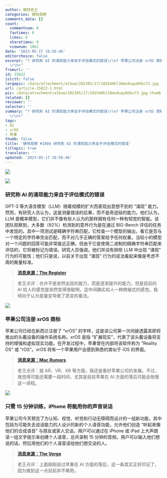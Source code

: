 ```yaml
---
author: 硬核老王
categories: 硬核观察
comments_data: []
count:
  commentnum: 0
  favtimes: 0
  likes: 0
  sharetimes: 0
  viewnum: 1862
date: '2023-05-17 18:56:46'
editorchoice: false
excerpt: "? 研究称 AI 的涌现能力来自于评估模式的错误\r\n? 苹果公司注册 xrOS 商标\r\n? 只需 15 分钟训练，iPhone 将能用你的声音说话\r\n»
  \r\n»"
fromurl: ''
id: 15822
islctt: false
largepic: /data/attachment/album/202305/17/185540hl30mu9uqu0dku73.jpg
url: /article-15822-1.html
pic: /data/attachment/album/202305/17/185540hl30mu9uqu0dku73.jpg.thumb.jpg
related: []
reviewer: ''
selector: ''
summary: "? 研究称 AI 的涌现能力来自于评估模式的错误\r\n? 苹果公司注册 xrOS 商标\r\n? 只需 15 分钟训练，iPhone 将能用你的声音说话\r\n»
  \r\n»"
tags:
- AI
- xrOS
- 苹果
thumb: false
title: '硬核观察 #1004 研究称 AI 的涌现能力来自于评估模式的错误'
titlepic: true
translator: ''
updated: '2023-05-17 18:56:46'
---
```


![](/data/attachment/album/202305/17/185540hl30mu9uqu0dku73.jpg)


![](/data/attachment/album/202305/17/185554cepo7ooveav86w48.jpg)


### 研究称 AI 的涌现能力来自于评估模式的错误


GPT-3 等大语言模型（LLM）随着规模的扩大而表现出意想不到的 “涌现” 能力。然而，有研究人员认为，这是测量错误的后果，而不是奇迹般的能力。他们认为，LLM 是概率模型，它们并不像有些人认为的那样拥有任何一种有知觉的智能。该团队观察到，大多数（92%）检测到的意外行为是在通过 BIG-Bench 评估的任务中发现的。其中一项测试是精确字符串匹配，它检查一个模型的输出，看它是否与一个特定的字符串完全匹配，而不对几乎正确的答案给予任何权重。当较小的模型对一个问题的回答可能非常接近正确，但由于它是使用二进制的精确字符串匹配来评估的，它将被标记为错误。研究人员强调，他们并没有排除 LLM 中出现 “涌现” 行为的可能性；他们只是说，以前关于出现 “涌现” 行为的说法看起来像是考虑不周的衡量标准。



> 
> **[消息来源：The Register](https://www.theregister.com/2023/05/16/large_language_models_behavior/)**
> 
> 
> 



> 
> 老王点评：也许不是突然出现的能力，而是逐渐提升的能力。但是目前的 AI 给人的感觉是突然变得很聪明，这中间确实给人一种跨越式的感觉。我倾向于认为是量变导致了质变的看法。
> 
> 
> 


![](/data/attachment/album/202305/17/185606pqkviz9z25ppponq.jpg)


### 苹果公司注册 xrOS 商标


苹果公司已经在新西兰注册了 “xrOS” 的字样，这是该公司第一次间接透露其即将推出的头戴设备的操作系统名称。xrOS 是指 “扩展现实”，代表了该头戴设备将支持的增强和虚拟现实功能。在开发过程中，苹果曾在内部将该软件称为 “Reality OS” 或 “rOS”。xrOS 将有一个苹果用户会感到熟悉的类似于 iOS 的界面。



> 
> **[消息来源：Mac Rumors](https://www.macrumors.com/2023/05/16/apple-registers-xros-headset-wordmark/)**
> 
> 
> 



> 
> 老王点评：就 AR、VR、XR 等方面，我还是看好苹果公司的发展。不过，我觉得可能还需要一段时间，尤其是目前苹果在 AI 方面的落后可能会拖慢这一进程。
> 
> 
> 


![](/data/attachment/album/202305/17/185625oj7owg6hhzwdhok9.jpg)


### 只需 15 分钟训练，iPhone 将能用你的声音说话


苹果公司今天预览了为认知、视觉、听觉和行动无障碍而设计的一组新功能，其中包括为可能失去说话能力的人设计的新的个人语音功能，允许他们创造 “听起来像他们的合成语音” 与朋友或家人交谈。用户可以通过在 iPhone 或 iPad 上大声朗读一组文字提示来创建个人语音，总共录制 15 分钟的音频。用户可以输入他们想说的话，然后用他们的个人语音读给他们想交谈的人。



> 
> **[消息来源：The Verge](https://www.theverge.com/2023/5/16/23725237/iphone-personal-voice-speak-training-accessibility)**
> 
> 
> 



> 
> 老王点评：上面刚刚说过苹果在 AI 方面的落后，这一条其实正好印证了，因为做到这一点目前并不稀奇。
> 
> 
>